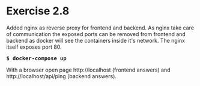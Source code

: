 # Exercise 2.8

Added nginx as reverse proxy for frontend and backend.
As nginx take care of communication the exposed ports can be removed from frontend and backend
as docker will see the containers inside it's network. The nginx itself exposes port 80.

<pre>
<b>$ docker-compose up</b>
</pre>

With a browser open page http://localhost (frontend answers) 
and http://localhost/api/ping (backend answers).
